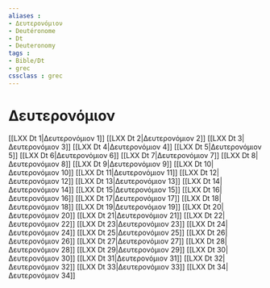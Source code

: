 ```yaml
---
aliases : 
- Δευτερονόμιον
- Deutéronome
- Dt
- Deuteronomy
tags : 
- Bible/Dt
- grec
cssclass : grec
---
```


# Δευτερονόμιον

[[LXX Dt 1|Δευτερονόμιον 1]]
[[LXX Dt 2|Δευτερονόμιον 2]]
[[LXX Dt 3|Δευτερονόμιον 3]]
[[LXX Dt 4|Δευτερονόμιον 4]]
[[LXX Dt 5|Δευτερονόμιον 5]]
[[LXX Dt 6|Δευτερονόμιον 6]]
[[LXX Dt 7|Δευτερονόμιον 7]]
[[LXX Dt 8|Δευτερονόμιον 8]]
[[LXX Dt 9|Δευτερονόμιον 9]]
[[LXX Dt 10|Δευτερονόμιον 10]]
[[LXX Dt 11|Δευτερονόμιον 11]]
[[LXX Dt 12|Δευτερονόμιον 12]]
[[LXX Dt 13|Δευτερονόμιον 13]]
[[LXX Dt 14|Δευτερονόμιον 14]]
[[LXX Dt 15|Δευτερονόμιον 15]]
[[LXX Dt 16|Δευτερονόμιον 16]]
[[LXX Dt 17|Δευτερονόμιον 17]]
[[LXX Dt 18|Δευτερονόμιον 18]]
[[LXX Dt 19|Δευτερονόμιον 19]]
[[LXX Dt 20|Δευτερονόμιον 20]]
[[LXX Dt 21|Δευτερονόμιον 21]]
[[LXX Dt 22|Δευτερονόμιον 22]]
[[LXX Dt 23|Δευτερονόμιον 23]]
[[LXX Dt 24|Δευτερονόμιον 24]]
[[LXX Dt 25|Δευτερονόμιον 25]]
[[LXX Dt 26|Δευτερονόμιον 26]]
[[LXX Dt 27|Δευτερονόμιον 27]]
[[LXX Dt 28|Δευτερονόμιον 28]]
[[LXX Dt 29|Δευτερονόμιον 29]]
[[LXX Dt 30|Δευτερονόμιον 30]]
[[LXX Dt 31|Δευτερονόμιον 31]]
[[LXX Dt 32|Δευτερονόμιον 32]]
[[LXX Dt 33|Δευτερονόμιον 33]]
[[LXX Dt 34|Δευτερονόμιον 34]]
